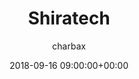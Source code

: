 ---
author: charbax
categories:
- yvr18
comments: false
date: '2018-09-16 09:00:00+00:00'
image:
  featured: true
  name: yvr18-interview14.jpg
  path: /assets/images/featured-images/yvr18-interview14.jpg
layout: resource-post-interview
session_track: Interview
title: Shiratech
youtube_video_url: https://www.youtube.com/watch?v=BmM4PCMzDRo
tag: interview
---